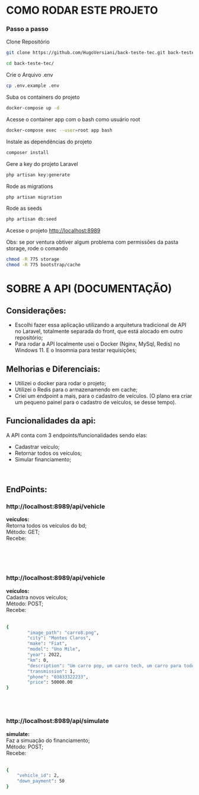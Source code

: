 
# COMO RODAR ESTE PROJETO

### Passo a passo
Clone Repositório
```sh
git clone https://github.com/HugoVersiani/back-teste-tec.git back-teste-tec
```
```sh
cd back-teste-tec/

```

Crie o Arquivo .env
```sh
cp .env.example .env
```

Suba os containers do projeto
```sh
docker-compose up -d
```

Acesse o container app com o bash como usuário root
```sh
docker-compose exec --user=root app bash
```

Instale as dependências do projeto
```sh
composer install
```

Gere a key do projeto Laravel
```sh
php artisan key:generate
```

Rode as migrations
```sh
php artisan migration
```

Rode as seeds 
```sh
php artisan db:seed 
```

Acesse o projeto
[http://localhost:8989](http://localhost:8989)

Obs: se por ventura obtiver algum problema com permissões da pasta storage, rode o comando 

```sh
chmod -R 775 storage
chmod -R 775 bootstrap/cache
```

# SOBRE A API (DOCUMENTAÇÃO)

## Considerações:

- Escolhi fazer essa aplicação utilizando a arquitetura tradicional de API no Laravel, totalmente separada do front, que está alocado em outro repositório;<br/>
- Para rodar a API localmente usei o Docker (Nginx, MySql, Redis) no Windows 11. E o Insomnia para testar requisições;<br />

## Melhorias e Diferenciais:

- Utilizei o docker para rodar o projeto;<br/>
- Utilizei o Redis para o armazenamendo em cache;<br/>
- Criei um endpoint a mais, para o cadastro de veículos. (O plano era criar um pequeno painel para o cadastro de veículos, se desse tempo).<br/>


## Funcionalidades da api:

A API conta com 3 endpoints/funcionalidades sendo elas:

- Cadastrar veículo;
- Retornar todos os veículos;
- Simular financiamento;

<br/>

## EndPoints:

### http://localhost:8989/api/vehicle

**veículos:** <br/>
Retorna todos os veículos do bd;<br/>
Método: GET;<br/>
Recebe:<br/><br/>

<br/>
<br/>

### http://localhost:8989/api/vehicle

**veículos:** <br/>
Cadastra novos veículos;<br/>
Método: POST;<br/>
Recebe: <br/><br/>

```bash
{
        "image_path": "carro8.png",
        "city": "Montes Claros",
        "make": "Fiat",
        "model": "Uno Mile",
        "year": 2022,
        "km": 0,
        "description": "Um carro pop, um carro tech, um carro para todos os momentos.",
        "transmission": 1,
        "phone": "03833322233",
        "price": 50000.00
}
```


<br/>
<br/>

### http://localhost:8989/api/simulate

**simulate:** <br/>
Faz a simuação do financiamento;<br/>
Método: POST;<br/>
Recebe:<br/><br/>

```bash
{
	"vehicle_id": 2,
	"down_payment": 50
}
```

<br/>
<br/>

